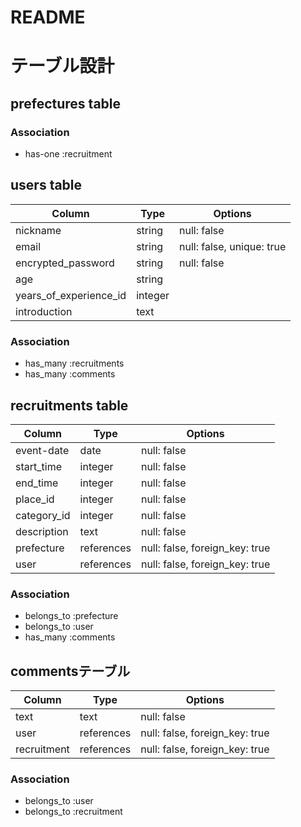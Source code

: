 # README

# テーブル設計

## prefectures table

### Association
- has-one :recruitment


## users table

| Column                 | Type    | Options                   |
| ---------------------- | ------- | ------------------------- |
| nickname               | string  | null: false               |
| email                  | string  | null: false, unique: true |
| encrypted_password     | string  | null: false               |
| age                    | string  |                           |
| years_of_experience_id | integer |                           |
| introduction           | text    |                           |

### Association
- has_many :recruitments
- has_many :comments


## recruitments table

| Column           | Type       | Options                        |
| ---------------- | ---------- | ------------------------------ |
| event-date       | date       | null: false                    |
| start_time       | integer    | null: false                    |
| end_time         | integer    | null: false                    |
| place_id         | integer    | null: false                    |
| category_id      | integer    | null: false                    |
| description      | text       | null: false                    |
| prefecture       | references | null: false, foreign_key: true |
| user             | references | null: false, foreign_key: true |

### Association
- belongs_to :prefecture
- belongs_to :user
- has_many :comments


## commentsテーブル

| Column      | Type       | Options                        |
| ----------- | ---------- | ------------------------------ |
| text        | text       | null: false                    |
| user        | references | null: false, foreign_key: true |
| recruitment | references | null: false, foreign_key: true |

### Association
- belongs_to :user
- belongs_to :recruitment